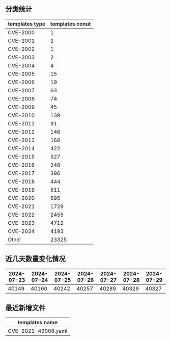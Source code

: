 ## 分类统计
| templates type | templates conut | 
| --- | --- |
| CVE-2000 | 1 |
| CVE-2001 | 2 |
| CVE-2002 | 1 |
| CVE-2003 | 2 |
| CVE-2004 | 4 |
| CVE-2005 | 15 |
| CVE-2006 | 19 |
| CVE-2007 | 63 |
| CVE-2008 | 74 |
| CVE-2009 | 45 |
| CVE-2010 | 139 |
| CVE-2011 | 91 |
| CVE-2012 | 146 |
| CVE-2013 | 168 |
| CVE-2014 | 422 |
| CVE-2015 | 527 |
| CVE-2016 | 248 |
| CVE-2017 | 396 |
| CVE-2018 | 444 |
| CVE-2019 | 511 |
| CVE-2020 | 595 |
| CVE-2021 | 1729 |
| CVE-2022 | 2455 |
| CVE-2023 | 4712 |
| CVE-2024 | 4193 |
| Other | 23325 |
## 近几天数量变化情况
|2024-07-23 | 2024-07-24 | 2024-07-25 | 2024-07-26 | 2024-07-27 | 2024-07-28 | 2024-07-29|
|--- | ------ | ------ | ------ | ------ | ------ | ---|
|40149 | 40160 | 40242 | 40257 | 40289 | 40329 | 40327|
## 最近新增文件
| templates name | 
| --- |
| CVE-2021-43008.yaml |

